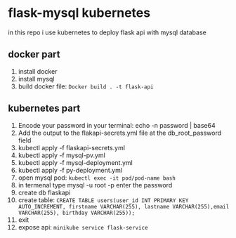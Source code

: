 # flask-mysql kubernetes
in this repo i use kubernetes to deploy flask api with mysql database 
## docker part
1. install docker 
2. install mysql 
3. build docker file:  `Docker build . -t flask-api`
## kubernetes part
1. Encode your password in your terminal: echo -n password | base64
2. Add the output to the flakapi-secrets.yml file at the db_root_password field
3. kubectl apply -f flaskapi-secrets.yml
4. kubectl apply -f mysql-pv.yml
5. kubectl apply -f mysql-deployment.yml
6. kubectl apply -f py-deployment.yml
7. open mysql pod: `kubectl exec -it pod/pod-name bash`
8. in termenal type  mysql -u root -p enter the password 
9. create db flaskapi
10. create table: `CREATE TABLE users(user_id INT PRIMARY KEY AUTO_INCREMENT, firstname VARCHAR(255), lastname VARCHAR(255),email VARCHAR(255), birthday VARCHAR(255));`
11. exit 
12. expose api: `minikube service flask-service`
